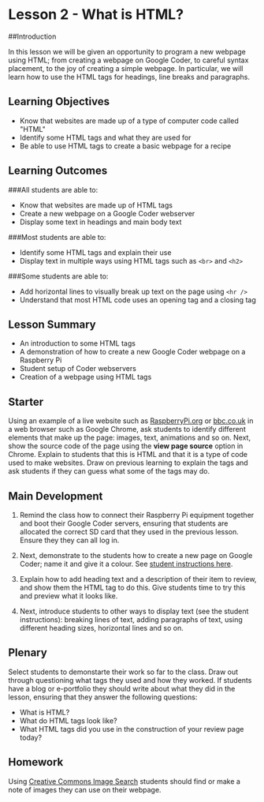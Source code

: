 # Lesson 2 - What is HTML?

##Introduction

In this lesson we will be given an opportunity to program a new webpage using HTML; from creating a webpage on Google Coder, to careful syntax placement, to the joy of creating a simple webpage. In particular, we will learn how to use the HTML tags for headings, line breaks and paragraphs.

## Learning Objectives

- Know that websites are made up of a type of computer code called "HTML"
- Identify some HTML tags and what they are used for
- Be able to use HTML tags to create a basic webpage for a recipe

## Learning Outcomes

###All students are able to:

- Know that websites are made up of HTML tags
- Create a new webpage on a Google Coder webserver
- Display some text in headings and main body text

###Most students are able to:

- Identify some HTML tags and explain their use
- Display text in multiple ways using HTML tags such as `<br>` and `<h2>`

###Some students are able to:

- Add horizontal lines to visually break up text on the page using `<hr />`
- Understand that most HTML code uses an opening tag and a closing tag


## Lesson Summary

- An introduction to some HTML tags
- A demonstration of how to create a new Google Coder webpage on a Raspberry Pi
- Student setup of Coder webservers
- Creation of a webpage using HTML tags

## Starter

Using an example of a live website such as [RaspberryPi.org](http://www.raspberrypi.org) or [bbc.co.uk](http://bbc.co.uk) in a web browser such as Google Chrome, ask students to identify different elements that make up the page: images, text, animations and so on. Next, show the source code of the page using the **view page source** option in Chrome. Explain to students that this is HTML and that it is a type of code used to make websites. Draw on previous learning to explain the tags and ask students if they can guess what some of the tags may do.

## Main Development

1. Remind the class how to connect their Raspberry Pi equipment together and boot their Google Coder servers, ensuring that students are allocated the correct SD card that they used in the previous lesson. Ensure they they can all log in.

2. Next, demonstrate to the students how to create a new page on Google Coder; name it and give it a colour. See [student instructions here](https://github.com/raspberrypilearning/coder-html-css-lessons/blob/master/Lesson-2/student-instructions-2.md).

3. Explain how to add heading text and a description of their item to review, and show them the HTML tag to do this. Give students time to try this and preview what it looks like.

4. Next, introduce students to other ways to display text (see the student instructions): breaking lines of text, adding paragraphs of text, using different heading sizes, horizontal lines and so on.

## Plenary

Select students to demonstarte their work so far to the class. Draw out through questioning what tags they used and how they worked. If students have a blog or e-portfolio they should write about what they did in the lesson, ensuring that they answer the following questions:
- What is HTML?
- What do HTML tags look like?
- What HTML tags did you use in the construction of your review page today?

## Homework

Using [Creative Commons Image Search](http://search.creativecommons.org/) students should find or make a note of images they can use on their webpage.


